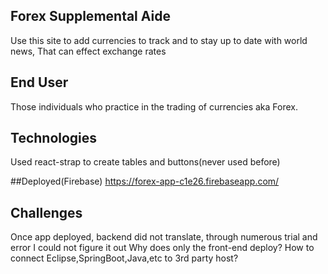 
## Forex Supplemental Aide

Use this site to add currencies to track and to stay up to date with world news, That can effect exchange rates

## End User
Those individuals who practice in the trading of currencies aka Forex.

## Technologies
Used react-strap to create tables and buttons(never used before)

##Deployed(Firebase)
https://forex-app-c1e26.firebaseapp.com/



## Challenges

Once app deployed, backend did not translate, through numerous trial and error I could not figure it out
Why does only the front-end deploy? 
How to connect Eclipse,SpringBoot,Java,etc to 3rd party host?